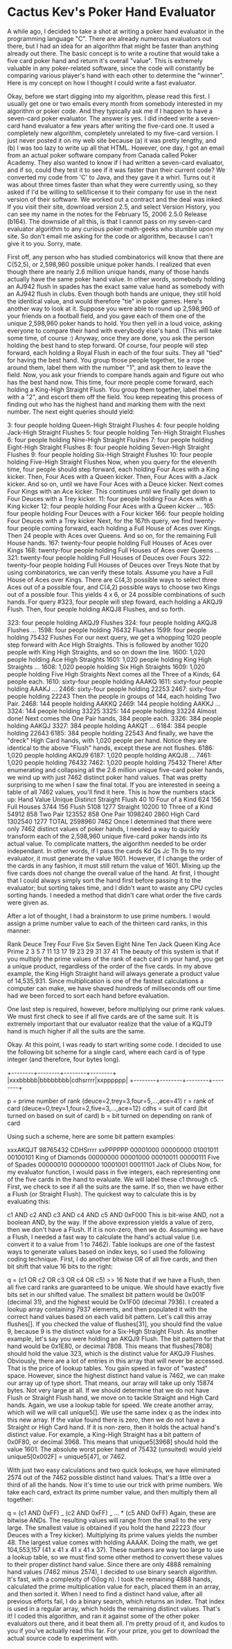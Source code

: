 # Cactus Kev's Poker Hand Evaluator

A while ago, I decided to take a shot at writing a poker hand evaluator in the programming language "C". There are already numerous evaluators out there, but I had an idea for an algorithm that might be faster than anything already out there. The basic concept is to write a routine that would take a five card poker hand and return it's overall "value". This is extremely valuable in any poker-related software, since the code will constantly be comparing various player's hand with each other to determine the "winner". Here is my concept on how I thought I could write a fast evaluator.

Okay, before we start digging into my algorithm, please read this first. I usually get one or two emails every month from somebody interested in my algorithm or poker code. And they typically ask me if I happen to have a seven-card poker evaluator. The answer is yes. I did indeed write a seven-card hand evaluator a few years after writing the five-card one. It used a completely new algorithm, completely unrelated to my five-card version. I just never posted it on my web site because (a) it was pretty lengthy, and (b) I was too lazy to write up all that HTML.
However, one day, I got an email from an actual poker software company from Canada called Poker Academy. They also wanted to know if I had written a seven-card evaluator, and if so, could they test it to see if it was faster than their current code? We converted my code from 'C' to Java, and they gave it a whirl. Turns out it was about three times faster than what they were currently using, so they asked if I'd be willing to sell/license it to their company for use in the next version of their software. We worked out a contract and the deal was inked. If you visit their site, download version 2.5, and select Version History, you can see my name in the notes for the February 15, 2006 2.5.0 Release (b164). The downside of all this, is that I cannot pass on my seven-card evaluator algorithm to any curious poker math-geeks who stumble upon my site. So don't email me asking for the code or algorithm, because I can't give it to you. Sorry, mate.

First off, any person who has studied combinatorics will know that there are C(52,5), or 2,598,960 possible unique poker hands. I realized that even though there are nearly 2.6 million unique hands, many of those hands actually have the same poker hand value. In other words, somebody holding an AJ942 flush in spades has the exact same value hand as somebody with an AJ942 flush in clubs. Even though both hands are unique, they still hold the identical value, and would therefore "tie" in poker games.
Here's another way to look at it. Suppose you were able to round up 2,598,960 of your friends on a football field, and you gave each of them one of the unique 2,598,960 poker hands to hold. You then yell in a loud voice, asking everyone to compare their hand with everybody else's hand. (This will take some time, of course :) Anyway, once they are done, you ask the person holding the best hand to step forward. Of course, four people will step forward, each holding a Royal Flush in each of the four suits. They all "tied" for having the best hand. You group those people together, tie a rope around them, label them with the number "1", and ask them to leave the field. Now, you ask your friends to compare hands again and figure out who has the best hand now. This time, four more people come forward, each holding a King-High Straight Flush. You group them together, label them with a "2", and escort them off the field. You keep repeating this process of finding out who has the highest hand and marking them with the next number. The next eight queries should yield:

3: four people holding Queen-High Straight Flushes
4: four people holding Jack-High Straight Flushes
5: four people holding Ten-High Straight Flushes
6: four people holding Nine-High Straight Flushes
7: four people holding Eight-High Straight Flushes
8: four people holding Seven-High Straight Flushes
9: four people holding Six-High Straight Flushes
10: four people holding Five-High Straight Flushes
Now, when you query for the eleventh time, four people should step forward, each holding Four Aces with a King kicker. Then, Four Aces with a Queen kicker. Then, Four Aces with a Jack kicker. And so on, until we have Four Aces with a Deuce kicker. Next comes Four Kings with an Ace kicker. This continues until we finally get down to Four Deuces with a Trey kicker.
11: four people holding Four Aces with a King kicker
12: four people holding Four Aces with a Queen kicker
...
165: four people holding Four Deuces with a Four kicker
166: four people holding Four Deuces with a Trey kicker
Next, for the 167th query, we find twenty-four people coming forward, each holding a Full House of Aces over Kings. Then 24 people with Aces over Queens. And so on, for the remaining Full House hands.
167: twenty-four people holding Full Houses of Aces over Kings
168: twenty-four people holding Full Houses of Aces over Queens
...
321: twenty-four people holding Full Houses of Deuces over Fours
322: twenty-four people holding Full Houses of Deuces over Treys
Note that by using combinatorics, we can verify these totals. Assume you have a Full House of Aces over Kings. There are C(4,3) possible ways to select three Aces out of a possible four, and C(4,2) possible ways to choose two Kings out of a possible four. This yields 4 x 6, or 24 possible combinations of such hands.
For query #323, four people will step foward, each holding a AKQJ9 Flush. Then, four people holding AKQJ8 Flushes, and so forth.

323: four people holding AKQJ9 Flushes
324: four people holding AKQJ8 Flushes
...
1598: four people holding 76432 Flushes
1599: four people holding 75432 Flushes
For our next query, we get a whopping 1020 people step forward with Ace High Straights. This is followed by another 1020 people with King High Straights, and so on down the line.
1600: 1,020 people holding Ace High Straights
1601: 1,020 people holding King High Straights
...
1608: 1,020 people holding Six High Straights
1609: 1,020 people holding Five High Straights
Next comes all the Three of a Kinds, 64 people each.
1610: sixty-four people holding AAAKQ
1611: sixty-four people holding AAAKJ
...
2466: sixty-four people holding 22253
2467: sixty-four people holding 22243
Then the people in groups of 144, each holding Two Pair.
2468: 144 people holding AAKKQ
2469: 144 people holding AAKKJ
...
3324: 144 people holding 33225
3325: 144 people holding 33224
Almost done! Next comes the One Pair hands, 384 people each.
3326: 384 people holding AAKQJ
3327: 384 people holding AAKQT
...
6184: 384 people holding 22643
6185: 384 people holding 22543
And finally, we have the "dreck" High Card hands, with 1,020 people per hand. Notice they are identical to the above "Flush" hands, except these are not flushes.
6186: 1,020 people holding AKQJ9
6187: 1,020 people holding AKQJ8
...
7461: 1,020 people holding 76432
7462: 1,020 people holding 75432
There! After enumerating and collapsing all the 2.6 million unique five-card poker hands, we wind up with just 7462 distinct poker hand values. That was pretty surprising to me when I saw the final total. If you are interested in seeing a table of all 7462 values, you'll find it here. This is how the numbers stack up:
Hand Value
Unique
Distinct
Straight Flush 40 10
Four of a Kind 624 156
Full Houses 3744 156
Flush 5108 1277
Straight 10200 10
Three of a Kind 54912 858
Two Pair 123552 858
One Pair 1098240 2860
High Card 1302540 1277
TOTAL 2598960 7462
Once I determined that there were only 7462 distinct values of poker hands, I needed a way to quickly transform each of the 2,598,960 unique five-card poker hands into its actual value. To complicate matters, the algorithm needed to be order independant. In other words, if I pass the cards Kd Qs Jc Th 9s to my evaluator, it must generate the value 1601. However, if I change the order of the cards in any fashion, it must still return the value of 1601. Mixing up the five cards does not change the overall value of the hand. At first, I thought that I could always simply sort the hand first before passing it to the evaluator; but sorting takes time, and I didn't want to waste any CPU cycles sorting hands. I needed a method that didn't care what order the five cards were given as.

After a lot of thought, I had a brainstorm to use prime numbers. I would assign a prime number value to each of the thirteen card ranks, in this manner:

Rank Deuce Trey Four Five Six Seven Eight Nine Ten Jack Queen King Ace
Prime 2 3 5 7 11 13 17 19 23 29 31 37 41
The beauty of this system is that if you multiply the prime values of the rank of each card in your hand, you get a unique product, regardless of the order of the five cards. In my above example, the King High Straight hand will always generate a product value of 14,535,931. Since multiplication is one of the fastest calculations a computer can make, we have shaved hundreds of millseconds off our time had we been forced to sort each hand before evaluation.

One last step is required, however, before multiplying our prime rank values. We must first check to see if all five cards are of the same suit. It is extremely important that our evaluator realize that the value of a KQJT9 hand is much higher if all the suits are the same.

Okay. At this point, I was ready to start writing some code. I decided to use the following bit scheme for a single card, where each card is of type integer (and therefore, four bytes long).

+--------+--------+--------+--------+
|xxxbbbbb|bbbbbbbb|cdhsrrrr|xxpppppp|
+--------+--------+--------+--------+

p = prime number of rank (deuce=2,trey=3,four=5,...,ace=41)
r = rank of card (deuce=0,trey=1,four=2,five=3,...,ace=12)
cdhs = suit of card (bit turned on based on suit of card)
b = bit turned on depending on rank of card

Using such a scheme, here are some bit pattern examples:

xxxAKQJT 98765432 CDHSrrrr xxPPPPPP
00001000 00000000 01001011 00100101 King of Diamonds
00000000 00001000 00010011 00000111 Five of Spades
00000010 00000000 10001001 00011101 Jack of Clubs
Now, for my evaluator function, I would pass in five integers, each representing one of the five cards in the hand to evaluate. We will label these c1 through c5. First, we check to see if all the suits are the same. If so, then we have either a Flush (or Straight Flush). The quickest way to calculate this is by evaluating this:

c1 AND c2 AND c3 AND c4 AND c5 AND 0xF000
This is bit-wise AND, not a boolean AND, by the way. If the above expression yields a value of zero, then we don't have a Flush. If it is non-zero, then we do. Assuming we have a Flush, I needed a fast way to calculate the hand's actual value (i.e. convert it to a value from 1 to 7462). Table lookups are one of the fastest ways to generate values based on index keys, so I used the following coding technique.
First, I do another bitwise OR of all five cards, and then bit shift that value 16 bits to the right:

q = (c1 OR c2 OR c3 OR c4 OR c5) >> 16
Note that if we have a Flush, then all five card ranks are guaranteed to be unique. We should have exactly five bits set in our shifted value. The smallest bit pattern would be 0x001F (decimal 31), and the highest would be 0x1F00 (decimal 7936). I created a lookup array containing 7937 elements, and then populated it with the correct hand values based on each valid bit pattern. Let's call this array flushes[]. If you checked the value of flushes[31], you should find the value 9, because 9 is the distinct value for a Six-High Straight Flush. As another example, let's say you were holding an AKQJ9 Flush. The bit pattern for that hand would be 0x1E80, or decimal 7808. This means that flushes[7808] should hold the value 323, which is the distinct value for AKQJ9 Flushes. Obviously, there are a lot of entries in this array that will never be accessed. That is the price of lookup tables. You gain speed in favor of "wasted" space. However, since the highest distinct hand value is 7462, we can make our array up of type short. That means, our array will take up only 15874 bytes. Not very large at all.
If we should determine that we do not have Flush or Straight Flush hand, we move on to tackle Straight and High Card hands. Again, we use a lookup table for speed. We create another array, which will we will call unique5[]. We use the same index q as the index into this new array. If the value found there is zero, then we do not have a Straight or High Card hand. If it is non-zero, then it holds the actual hand's distinct value. For example, a King-High Straight has a bit pattern of 0x0F80, or decimal 3968. This means that unique5[3968] should hold the value 1601. The absolute worst poker hand of 75432 (unsuited) would yield unique5[0x002F] = unique5[47], or 7462.

With just two easy calculations and two quick lookups, we have eliminated 2574 out of the 7462 possible distinct hand values. That's a little over a third of all the hands. Now it's time to use our trick with prime numbers. We take each card, extract its prime number value, and then multiply them all together:

q = (c1 AND 0xFF) _ (c2 AND 0xFF) _ ... \* (c5 AND 0xFF)
Again, these are bitwise ANDs. The resulting values will range from the small to the very large. The smallest value is obtained if you hold the hand 22223 (four Deuces with a Trey kicker). Multiplying its prime values yields the number 48. The largest value comes with holding AAAAK. Doing the math, we get 104,553,157 (41 x 41 x 41 x 41 x 37). These numbers are way too large to use a lookup table, so we must find some other method to convert these values to their proper distinct hand value. Since there are only 4888 remaining hand values (7462 minus 2574), I decided to use binary search algorithm. It's fast, with a complexity of O(log n). I took the remaining 4888 hands, calculated the prime multiplication value for each, placed them in an array, and then sorted it. When I need to find a distinct hand value, after all previous efforts fail, I do a binary search, which returns an index. That index is used in a regular array, which holds the remaining distinct values.
That's it! I coded this algorithm, and ran it against some of the other poker evaluators out there, and it beat them all. I'm pretty proud of it, and kudos to you if you've actually read this far. For your prize, you get to download the actual source code to experiment with.
